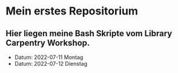 # Mein erstes Repositorium
## Hier liegen meine Bash Skripte vom Library Carpentry Workshop.

- Datum: 2022-07-11 Montag
- Datum: 2022-07-12 Dienstag

